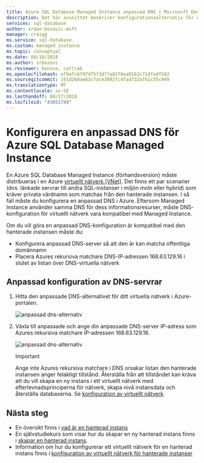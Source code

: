 ```yaml
---
title: Azure SQL Database Managed Instance anpassad DNS | Microsoft Docs
description: Det här avsnittet beskriver konfigurationsalternativ för en anpassad DNS med en Azure SQL Database Managed Instance.
services: sql-database
author: srdan-bozovic-msft
manager: craigg
ms.service: sql-database
ms.custom: managed instance
ms.topic: conceptual
ms.date: 04/10/2018
ms.author: srbozovi
ms.reviewer: bonova, carlrab
ms.openlocfilehash: af9afcbf97df5f3d7fa82f6ea0163c714fa4f582
ms.sourcegitcommit: 161d268ae63c7ace3082fc4fad732af61c55c949
ms.translationtype: MT
ms.contentlocale: sv-SE
ms.lasthandoff: 08/27/2018
ms.locfileid: "43051749"
---
```

# <a name="configuring-a-custom-dns-for-azure-sql-database-managed-instance"></a>Konfigurera en anpassad DNS för Azure SQL Database Managed Instance

En Azure SQL Database Managed Instance (förhandsversion) måste distribueras i en Azure [virtuellt nätverk (VNet)](../virtual-network/virtual-networks-overview.md). Det finns ett par scenarier (dvs. länkade servrar till andra SQL-instanser i miljön moln eller hybrid) som kräver privata värdnamn som matchas från den hanterade instansen. I så fall måste du konfigurera en anpassad DNS i Azure. Eftersom Managed Instance använder samma DNS för dess informationsresurser, måste DNS-konfiguration för virtuellt nätverk vara kompatibel med Managed Instance. 

Om du vill göra en anpassad DNS-konfiguration är kompatibel med den hanterade instansen måste du: 
- Konfigurera anpassad DNS-server så att den är kan matcha offentliga domännamn 
- Placera Azures rekursiva matchare DNS-IP-adressen 168.63.129.16 i slutet av listan över DNS-virtuella nätverk 
 
## <a name="setting-up-custom-dns-servers-configuration"></a>Anpassad konfiguration av DNS-servrar

1. Hitta den anpassade DNS-alternativet för ditt virtuella nätverk i Azure-portalen.

   ![anpassad dns-alternativ](./media/sql-database-managed-instance-custom-dns/custom-dns-option.png) 

2. Växla till anpassade och ange din anpassade DNS-server IP-adress som Azures rekursiva matchare IP-adressen 168.63.129.16. 

   ![anpassad dns-alternativ](./media/sql-database-managed-instance-custom-dns/custom-dns-server-ip-address.png) 

   > [!IMPORTANT]
   > Ange inte Azures rekursiva matchare i DNS orsakar listan den hanterade instansen anger felaktigt tillstånd. Återställa från att tillståndet kan kräva att du vill skapa en ny instans i ett virtuellt nätverk med efterlevnadsprinciperna för nätverk, skapa nivå instansdata och återställa databaserna. Se [konfiguration av virtuellt nätverk](sql-database-managed-instance-vnet-configuration.md).

## <a name="next-steps"></a>Nästa steg

- En översikt finns i [vad är en hanterad instans](sql-database-managed-instance.md)
- En självstudiekurs som visar hur du skapar en ny hanterad instans finns i [skapar en hanterad instans](sql-database-managed-instance-create-tutorial-portal.md).
- Information om hur du konfigurerar ett virtuellt nätverk för en hanterad instans finns i [konfiguration av virtuellt nätverk för hanterade instanser](sql-database-managed-instance-vnet-configuration.md)
